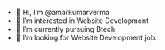 - 👋 Hi, I’m @amarkumarverma
- 👀 I’m interested in Website Development 
- 🌱 I’m currently pursuing Btech 
- 💞️ I’m looking for Website Development job. 



<!---
amarkumarverma/amarkumarverma is a ✨ special ✨ repository because its `README.md` (this file) appears on your GitHub profile.
You can click the Preview link to take a look at your changes.
--->
